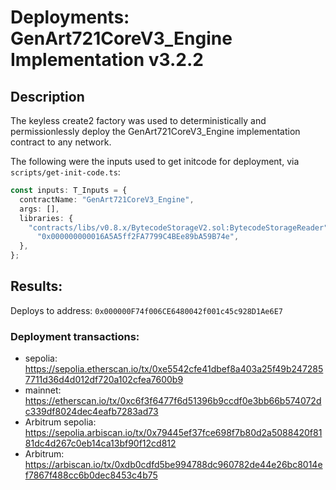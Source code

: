 # Deployments: GenArt721CoreV3_Engine Implementation v3.2.2

## Description

The keyless create2 factory was used to deterministically and permissionlessly deploy the GenArt721CoreV3_Engine implementation contract to any network.

The following were the inputs used to get initcode for deployment, via `scripts/get-init-code.ts`:

```typescript
const inputs: T_Inputs = {
  contractName: "GenArt721CoreV3_Engine",
  args: [],
  libraries: {
    "contracts/libs/v0.8.x/BytecodeStorageV2.sol:BytecodeStorageReader":
      "0x000000000016A5A5ff2FA7799C4BEe89bA59B74e",
  },
};
```

## Results:

Deploys to address: `0x000000F74f006CE6480042f001c45c928D1Ae6E7`

### Deployment transactions:

- sepolia: https://sepolia.etherscan.io/tx/0xe5542cfe41dbef8a403a25f49b2472857711d36d4d012df720a102cfea7600b9
- mainnet: https://etherscan.io/tx/0xc6f3f6477f6d51396b9ccdf0e3bb66b574072dc339df8024dec4eafb7283ad73
- Arbitrum sepolia: https://sepolia.arbiscan.io/tx/0x79445ef37fce698f7b80d2a5088420f8181dc4d267c0eb14ca13bf90f12cd812
- Arbitrum: https://arbiscan.io/tx/0xdb0cdfd5be994788dc960782de44e26bc8014ef7867f488cc6b0dec8453c4b75
